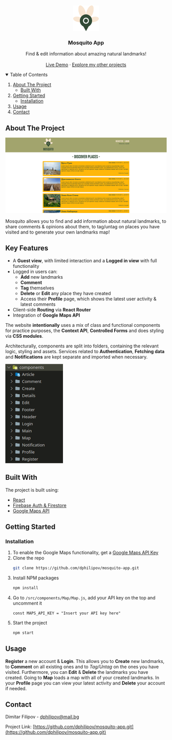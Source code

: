 <!-- PROJECT LOGO -->
<br />
<p align="center">
  <a href="https://github.com/dphilipov/mosquito-app">
    <img src="./src/components/Header/mosquito-logo.png" alt="Logo" width="80" height="80">
  </a>

  <h3 align="center">Mosquito App</h3>

  <p align="center">
    Find & edit information about amazing natural landmarks!
    <br />
    <br />
    <a href="https://www.mosquitoapp.net">Live Demo</a>
    ·
    <a href="https://github.com/dphilipov?tab=repositories">Explore my other projects</a>
  </p>
</p>



<!-- TABLE OF CONTENTS -->
<details open="open">
  <summary>Table of Contents</summary>
  <ol>
    <li>
      <a href="#about-the-project">About The Project</a>
      <ul>
        <li><a href="#built-with">Built With</a></li>
      </ul>
    </li>
    <li>
      <a href="#getting-started">Getting Started</a>
      <ul>
        <li><a href="#installation">Installation</a></li>
      </ul>
    </li>
    <li><a href="#usage">Usage</a></li>
    <li><a href="#contact">Contact</a></li>
  </ol>
</details>



<!-- ABOUT THE PROJECT -->
## About The Project

![App Screen Shot][app-screenshot]

Mosquito allows you to find and add information about natural landmarks, to share comments & opinions about them, to tag/untag on places you have visited and to generate your own landmarks map!

## Key Features

* A **Guest view**, with limited interaction and a **Logged in view** with full functionality
* Logged in users can: 
    * **Add** new landmarks
    * **Comment**
    * **Tag** themselves
    * **Delete** or **Edit** any place they have created 
    * Access their **Profile** page, which shows the latest user activity & latest comments
* Client-side **Routing** via **React Router**
* Integration of **Google Maps API**

The website **intentionally** uses a mix of class and functional components for practice purposes, the **Context API**, **Controlled Forms** and does styling via **CSS modules**.

Architecturally, components are split into folders, containing the relevant logic, styling and assets. Services related to **Authentication**, **Fetching data** and **Notifications** are kept separate and imported when necessary.

![Structure Screen Shot][sctructure-screenshot]

## Built With

The project is built using:
* [React](https://reactjs.org/)
* [Firebase Auth & Firestore](https://firebase.google.com/)
* [Google Maps API](https://developers.google.com/maps/documentation/embed/get-started)



<!-- GETTING STARTED -->
## Getting Started

<!-- Clone the repo and run `npm install` to install all dependencies.

Run `npm start` to launch the website at http://localhost:3000.

In case you are getting `ERROR: No version of chokidar is available.` run `npm update` and then `npm start` again.  -->

### Installation

1. To enable the Google Maps functionality, get a [Google Maps API Key](https://developers.google.com/maps/documentation/maps-static/get-api-key)
2. Clone the repo
   ```sh
   git clone https://github.com/dphilipov/mosquito-app.git
   ```
3. Install NPM packages
   ```sh
   npm install
   ```
4. Go to `/src/components/Map/Map.js`, add your API key on the top and uncomment it
   ```JS
   const MAPS_API_KEY = "Insert your API key here"
   ```
5. Start the project
   ```sh
   npm start
   ```



<!-- USAGE EXAMPLES -->
## Usage

**Register** a new account & **Login**. This allows you to **Create** new landmarks, to **Comment** on all existing ones and to *Tag/Untag* on the ones you have visited. Furthermore, you can **Edit** & **Delete** the landmarks you have created. Going to **Map** loads a map with all of your created landmarks. In your **Profile** page you can view your latest activity and **Delete** your account if needed.


<!-- CONTACT -->
## Contact

Dimitar Filipov - dphilipov@mail.bg

Project Link: [https://github.com/dphilipov/mosquito-app.git](https://github.com/dphilipov/mosquito-app.git)









<!-- MARKDOWN LINKS & IMAGES -->
<!-- https://www.markdownguide.org/basic-syntax/#reference-style-links -->
[app-screenshot]: public/screenshot.png
[sctructure-screenshot]: public/structure.png
